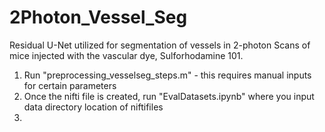 # 2Photon_Vessel_Seg

Residual U-Net utilized for segmentation of vessels in 2-photon Scans of mice injected with the vascular dye, Sulforhodamine 101. 

1. Run "preprocessing_vesselseg_steps.m" - this requires manual inputs for certain parameters
2. Once the nifti file is created, run "EvalDatasets.ipynb" where you input data directory location of niftifiles
3. 

